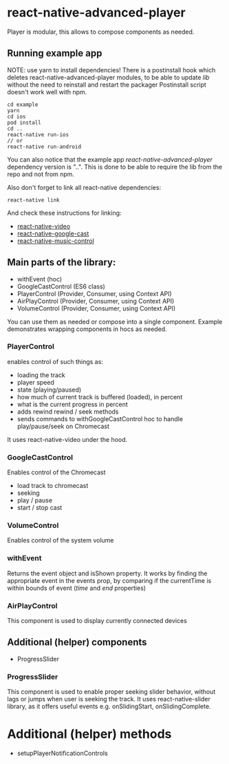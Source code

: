 # react-native-advanced-player

Player is modular, this allows to compose components as needed.

## Running example app
NOTE: use yarn to install dependencies!
There is a postinstall hook which deletes react-native-advanced-player modules, to be able to update *lib* without the need to reinstall and restart the packager
Postinstall script doesn't work well with npm.

```
cd example
yarn
cd ios
pod install
cd ..
react-native run-ios
// or 
react-native run-android
```

You can also notice that the example app *react-native-advanced-player* dependency version is "..". This is done to be able to require the lib from the repo and not from npm.

Also don't forget to link all react-native dependencies:

`react-native link`

And check these instructions for linking:

* [react-native-video](https://github.com/react-native-community/react-native-video/)
* [react-native-google-cast](https://github.com/react-native-google-cast/react-native-google-cast)
* [react-native-music-control](https://github.com/tanguyantoine/react-native-music-control#readme)

## Main parts of the library:
* withEvent (hoc)
* GoogleCastControl (ES6 class)
* PlayerControl (Provider, Consumer, using Context API)
* AirPlayControl (Provider, Consumer, using Context API)
* VolumeControl (Provider, Consumer, using Context API)

You can use them as needed or compose into a single component.
Example demonstrates wrapping components in hocs as needed.

### PlayerControl
enables control of such things as:

* loading the track
* player speed
* state (playing/paused)
* how much of current track is buffered (loaded), in percent
* what is the current progress in percent
* adds rewind rewind / seek methods
* sends commands to withGoogleCastControl hoc to handle play/pause/seek on Chromecast

It uses react-native-video under the hood.

### GoogleCastControl
Enables control of the Chromecast

* load track to chromecast
* seeking
* play / pause 
* start / stop cast

### VolumeControl

Enables control of the system volume

### withEvent
Returns the event object and isShown property.
It works by finding the appropriate event in the events prop,
by comparing if the currentTime is within bounds of event (*time* and *end* properties)

### AirPlayControl

This component is used to display currently connected devices

## Additional (helper) components
* ProgressSlider

### ProgressSlider

This component is used to enable proper seeking slider behavior, without lags or jumps when user is seeking the track.
It uses react-native-slider library, as it offers useful events
e.g. onSlidingStart, onSlidingComplete.

# Additional (helper) methods
* setupPlayerNotificationControls